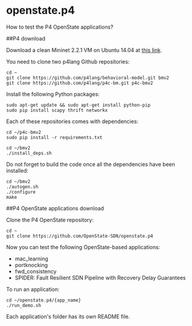 # openstate.p4

How to test the P4 OpenState applications?

##P4 download

Download a clean Mininet 2.2.1 VM on Ubuntu 14.04 at [this link](https://github.com/mininet/mininet/wiki/Mininet-VM-Images).

You need to clone two p4lang Github repositories:

    cd ~
    git clone https://github.com/p4lang/behavioral-model.git bmv2
    git clone https://github.com/p4lang/p4c-bm.git p4c-bmv2

Install the following Python packages:

    sudo apt-get update && sudo apt-get install python-pip
    sudo pip install scapy thrift networkx

Each of these repositories comes with dependencies:

    cd ~/p4c-bmv2
    sudo pip install -r requirements.txt
    
    cd ~/bmv2
    ./install_deps.sh
    
Do not forget to build the code once all the dependencies have been installed:

    cd ~/bmv2
    ./autogen.sh
    ./configure
    make

##P4 OpenState applications download

Clone the P4 OpenState repository:

    cd ~
    git clone https://github.com/OpenState-SDN/openstate.p4

Now you can test the following OpenState-based applications:

* mac_learning
* portknocking
* fwd_consistency
* SPIDER: Fault Resilient SDN Pipeline with Recovery Delay Guarantees

To run an application:

    cd ~/openstate.p4/{app_name}
    ./run_demo.sh
    
Each application's folder has its own README file.
